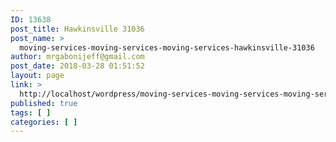 ```yaml
---
ID: 13638
post_title: Hawkinsville 31036
post_name: >
  moving-services-moving-services-moving-services-hawkinsville-31036
author: mrgabonijeff@gmail.com
post_date: 2018-03-28 01:51:52
layout: page
link: >
  http://localhost/wordpress/moving-services-moving-services-moving-services-hawkinsville-31036/
published: true
tags: [ ]
categories: [ ]
---
```

